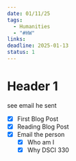 ```yaml
---
date: 01/11/25
tags:
  - Humanities
  - "#HW"
links: 
deadline: 2025-01-13
status: 1
---
```

# Header 1
see email he sent
- [x] First Blog Post
- [x] Reading Blog Post
- [x] Email the person
	- [x] Who am I
	- [x] Why DSCI 330